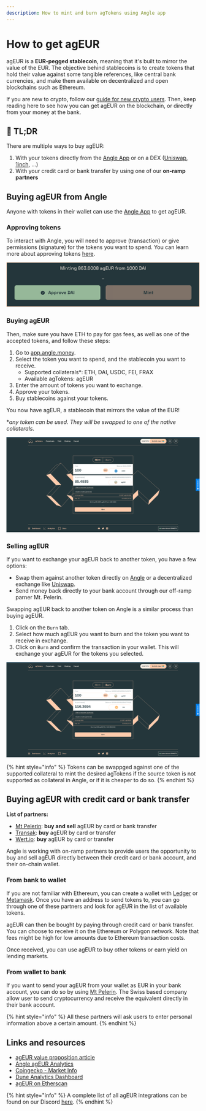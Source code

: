 ```yaml
---
description: How to mint and burn agTokens using Angle app
---
```


# How to get agEUR

agEUR is a **EUR-pegged stablecoin**, meaning that it's built to mirror the value of the EUR. The objective behind stablecoins is to create tokens that hold their value against some tangible references, like central bank currencies, and make them available on decentralized and open blockchains such as Ethereum.

If you are new to crypto, follow our [guide for new crypto users](./newbie.md). Then, keep reading here to see how you can get agEUR on the blockchain, or directly from your money at the bank.


## 🔎 TL;DR

There are multiple ways to buy agEUR:

1. With your tokens directly from the [Angle App](https://app.angle.money/) or on a DEX ([Uniswap](https://app.uniswap.org), [1inch](https://app.1inch.io/#/1/swap/ETH/agEUR), ...)
2. With your credit card or bank transfer by using one of our **on-ramp partners**

## Buying agEUR from Angle

Anyone with tokens in their wallet can use the [Angle App](https://app.angle.money/) to get agEUR. 

### Approving tokens

To interact with Angle, you will need to approve (transaction) or give permissions (signature) for the tokens you want to spend. You can learn more about approving tokens [here](app-faq/#why-do-i-need-to-approve-the-same-token-multiple-times).

![Approving tokens](../.gitbook/assets/approving-tokens.png)

### Buying agEUR

Then, make sure you have ETH to pay for gas fees, as well as one of the accepted tokens, and follow these steps:
1. Go to [app.angle.money](https://app.angle.money/#/user/mint).
2. Select the token you want to spend, and the stablecoin you want to receive.
   - Supported collaterals*: ETH, DAI, USDC, FEI, FRAX
   - Available agTokens: agEUR
3. Enter the amount of tokens you want to exchange. 
4. Approve your tokens.
5. Buy stablecoins against your tokens.

You now have agEUR, a stablecoin that mirrors the value of the EUR!

**any token can be used. They will be swapped to one of the native collaterals.*

![Minting agEUR](../.gitbook/assets/mint-usdc-agEUR.png)

### Selling agEUR

If you want to exchange your agEUR back to another token, you have a few options:

- Swap them against another token directly on [Angle](https://app.angle.money/#/user/burn) or a decentralized exchange like [Uniswap](https://app.uniswap.org). 
- Send money back directly to your bank account through our off-ramp parner Mt. Pelerin. 

Swapping agEUR back to another token on Angle is a similar process than buying agEUR.

1. Click on the `Burn` tab.
2. Select how much agEUR you want to burn and the token you want to receive in exchange.
3. Click on `Burn` and confirm the transaction in your wallet. This will exchange your agEUR for the tokens you selected. 

![Burning agEUR](../.gitbook/assets/burn-agEUR-DAI.png)

{% hint style="info" %}
Tokens can be swappged against one of the supported collateral to mint the desired agTokens if the source token is not supported as collateral in Angle, or if it is cheaper to do so. 
{% endhint %}


## Buying agEUR with credit card or bank transfer

**List of partners:**
- [Mt Pelerin](https://www.mtpelerin.com/): **buy and sell** agEUR by card or bank transfer
- [Transak](https://transak.com/): **buy** agEUR by card or transfer
- [Wert.io](https://widget.wert.io/01FPZ4G1VMZ67MGC83NADPB0F8/redirect/?commodity=agEUR&commodities=agEUR,agEUR%3Aethereum): **buy** agEUR by card or transfer

Angle is working with on-ramp partners to provide users the opportunity to buy and sell agEUR directly between their credit card or bank account, and their on-chain wallet. 

### From bank to wallet

If you are not familiar with Ethereum, you can create a wallet with [Ledger](https://www.ledger.com) or [Metamask](https://metamask.io). Once you have an address to send tokens to, you can go through one of these partners and look for agEUR in the list of available tokens. 

agEUR can then be bought by paying through credit card or bank transfer. You can choose to receive it on the Ethereum or Polygon network. Note that fees might be high for low amounts due to Ethereum transaction costs. 

Once received, you can use agEUR to buy other tokens or earn yield on lending markets. 

### From wallet to bank

If you want to send your agEUR from your wallet as EUR in your bank account, you can do so by using [Mt Pelerin](https://www.mtpelerin.com/). The Swiss based company allow user to send cryptocurrency and receive the equivalent directly in their bank account. 

{% hint style="info" %}
All these partners will ask users to enter personal information above a certain amount. 
{% endhint %}


## Links and resources

- [agEUR value proposition article](https://blog.angle.money/angles-value-proposition-for-stablecoin-holders-68ee9a72d80b?source=collection_home---4------17-----------------------)
- [Angle agEUR Analytics](https://analytics.angle.money/#/agEUR)
- [Coingecko - Market Info](https://www.coingecko.com/fr/pi%C3%A8ces/ageur)
- [Dune Analytics Dashboard](https://dune.xyz/SebVentures/Angle-Dashboard)
- [agEUR on Etherscan](https://etherscan.io/token/0x1a7e4e63778b4f12a199c062f3efdd288afcbce8)

{% hint style="info" %}
A complete list of all agEUR integrations can be found on our Discord [here](https://discord.com/channels/835066439891157012/907535810067304458/907537277939482636).
{% endhint %}